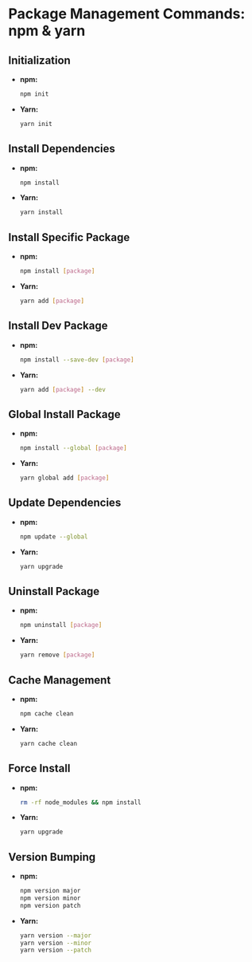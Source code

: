# Package Management Commands: npm & yarn

## Initialization

- **npm:**
  ```bash
  npm init
  ```
- **Yarn:**
  ```bash
  yarn init
  ```

## Install Dependencies

- **npm:**
  ```bash
  npm install
  ```
- **Yarn:**
  ```bash
  yarn install
  ```

## Install Specific Package

- **npm:**
  ```bash
  npm install [package]
  ```
- **Yarn:**
  ```bash
  yarn add [package]
  ```

## Install Dev Package

- **npm:**
  ```bash
  npm install --save-dev [package]
  ```
- **Yarn:**
  ```bash
  yarn add [package] --dev
  ```

## Global Install Package

- **npm:**
  ```bash
  npm install --global [package]
  ```
- **Yarn:**
  ```bash
  yarn global add [package]
  ```

## Update Dependencies

- **npm:**
  ```bash
  npm update --global
  ```
- **Yarn:**
  ```bash
  yarn upgrade
  ```

## Uninstall Package

- **npm:**
  ```bash
  npm uninstall [package]
  ```
- **Yarn:**
  ```bash
  yarn remove [package]
  ```

## Cache Management

- **npm:**
  ```bash
  npm cache clean
  ```
- **Yarn:**
  ```bash
  yarn cache clean
  ```

## Force Install

- **npm:**
  ```bash
  rm -rf node_modules && npm install
  ```
- **Yarn:**
  ```bash
  yarn upgrade
  ```

## Version Bumping

- **npm:**
  ```bash
  npm version major
  npm version minor
  npm version patch
  ```
- **Yarn:**
  ```bash
  yarn version --major
  yarn version --minor
  yarn version --patch
  ```
```
